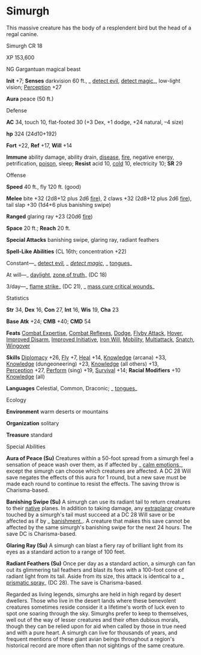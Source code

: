 # Simurgh

This massive creature has the body of a resplendent bird but the head of a regal canine.

Simurgh CR 18

XP 153,600

NG Gargantuan magical beast

**Init** +7; **Senses** darkvision 60 ft., _ [detect evil](spells/detectEvil.md#_detect-evil), [detect magic](spells/detectMagic.md#_detect-magic)_, low-light vision; [Perception](skills/perception.md#_perception) +27

**Aura** peace (50 ft.)

Defense

**AC** 34, touch 10, flat-footed 30 (+3 Dex, +1 dodge, +24 natural, –4 size)

**hp** 324 (24d10+192)

**Fort** +22, **Ref** +17, **Will** +14

**Immune** ability damage, ability drain, [disease](monsters/universalMonsterRules.md#_disease-(ex-or-su)), [fire](monsters/creatureTypes.md#_fire-subtype), negative energy, petrification, [poison](monsters/universalMonsterRules.md#_poison-(ex-or-su)), sleep; **Resist** acid 10, [cold](monsters/creatureTypes.md#_cold-subtype) 10, electricity 10; **SR** 29

Offense

**Speed** 40 ft., fly 120 ft. (good)

**Melee** bite +32 (2d8+12 plus 2d6 [fire](monsters/creatureTypes.md#_fire-subtype)), 2 claws +32 (2d8+12 plus 2d6 [fire](monsters/creatureTypes.md#_fire-subtype)), tail slap +30 (1d4+6 plus banishing swipe)

**Ranged** glaring ray +23 (20d6 [fire](monsters/creatureTypes.md#_fire-subtype))

**Space** 20 ft.; **Reach** 20 ft.

**Special Attacks** banishing swipe, glaring ray, radiant feathers

**Spell-Like Abilities** (CL 16th; concentration +22)

Constant—_ [detect evil](spells/detectEvil.md#_detect-evil)_, _ [detect magic](spells/detectMagic.md#_detect-magic)_, _ [tongues](spells/tongues.md#_tongues)_

At will—_ [daylight](spells/daylight.md#_daylight), [zone of truth](spells/zoneOfTruth.md#_zone-of-truth)_ (DC 18)

3/day—_ [flame strike](spells/flameStrike.md#_flame-strike)_ (DC 21), _ [mass cure critical wounds](spells/cureCriticalWounds.md#_cure-critical-wounds-mass)_

Statistics

**Str** 34, **Dex** 16, **Con** 27, **Int** 16, **Wis** 19, **Cha** 23

**Base Atk** +24; **CMB** +40; **CMD** 54

**Feats** [Combat Expertise](feats.md#_combat-expertise), [Combat Reflexes](feats.md#_combat-reflexes), [Dodge](feats.md#_dodge), [Flyby Attack](monsters/monsterFeats.md#_flyby-attack), [Hover](monsters/monsterFeats.md#_hover), [Improved Disarm](feats.md#_improved-disarm), [Improved Initiative](feats.md#_improved-initiative), [Iron Will](feats.md#_iron-will), [Mobility](feats.md#_mobility), [Multiattack](monsters/monsterFeats.md#_multiattack), [Snatch](monsters/monsterFeats.md#_snatch), [Wingover](monsters/monsterFeats.md#_wingover)

**Skills** [Diplomacy](skills/diplomacy.md#_diplomacy) +26, [Fly](skills/fly.md#_fly) +7, [Heal](skills/heal.md#_heal) +14, [Knowledge](skills/knowledge.md#_knowledge) (arcana) +33, [Knowledge](skills/knowledge.md#_knowledge) (dungeoneering) +23, [Knowledge](skills/knowledge.md#_knowledge) (all others) +13,   
 [Perception](skills/perception.md#_perception) +27, [Perform](skills/perform.md#_perform) (sing) +19, [Survival](skills/survival.md#_survival) +14; **Racial Modifiers** +10 [Knowledge](skills/knowledge.md#_knowledge) (all)

**Languages** Celestial, Common, Draconic; _ [tongues](spells/tongues.md#_tongues)_

Ecology

**Environment** warm deserts or mountains

**Organization** solitary

**Treasure** standard

Special Abilities

**Aura of Peace (Su)** Creatures within a 50-foot spread from a simurgh feel a sensation of peace wash over them, as if affected by _ [calm emotions](spells/calmEmotions.md#_calm-emotions)_, except the simurgh can choose which creatures are affected. A DC 28 Will save negates the effects of this aura for 1 round, but a new save must be made each round to continue to resist the effects. The saving throw is Charisma-based.

**Banishing Swipe (Su)** A simurgh can use its radiant tail to return creatures to their [native](monsters/creatureTypes.md#_native-subtype) planes. In addition to taking damage, any [extraplanar](monsters/creatureTypes.md#_extraplanar-subtype) creature touched by a simurgh's tail must succeed at a DC 28 Will save or be affected as if by _ [banishment](spells/banishment.md#_banishment)_. A creature that makes this save cannot be affected by the same simurgh's banishing swipe for the next 24 hours. The save DC is Charisma-based.

**Glaring Ray (Su)** A simurgh can blast a fiery ray of brilliant light from its eyes as a standard action to a range of 100 feet.

**Radiant Feathers (Su)** Once per day as a standard action, a simurgh can fan out its glimmering tail feathers and blast its foes with a 100-foot cone of radiant light from its tail. Aside from its size, this attack is identical to a _ [prismatic spray](spells/prismaticSpray.md#_prismatic-spray)_ (DC 28). The save is Charisma-based.

Regarded as living legends, simurghs are held in high regard by desert dwellers. Those who live in the desert lands where these benevolent creatures sometimes reside consider it a lifetime's worth of luck even to spot one soaring through the sky. Simurghs prefer to keep to themselves, well out of the way of lesser creatures and their often dubious morals, though they can be relied upon for aid when called by those in true need and with a pure heart. A simurgh can live for thousands of years, and frequent mentions of these giant avian beings throughout a region's historical record are more often than not sightings of the same creature.

